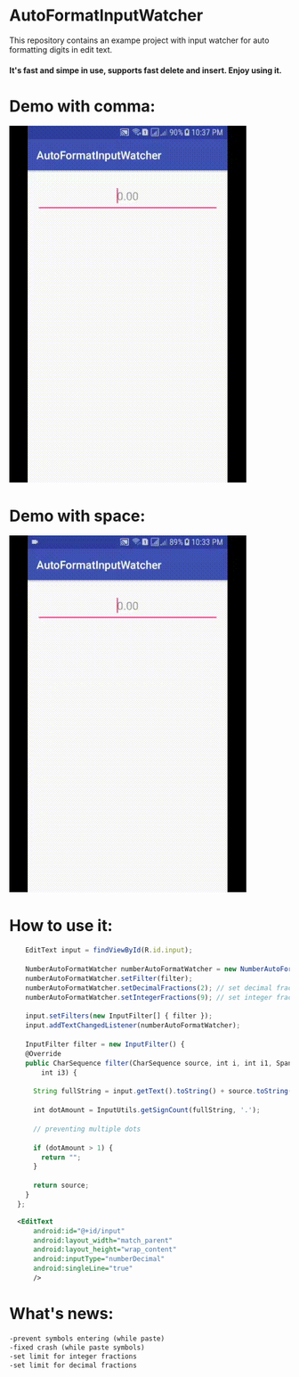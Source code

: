 # AutoFormatInputWatcher
This repository contains an exampe project with input watcher for auto formatting digits in edit text. 
#### It's fast and simpe in use, supports fast delete and insert. Enjoy using it. ####

# Demo with comma: 

![alt text][logo]

[logo]: https://github.com/DjamshidDjurayev/AutoFormatInputWatcher/blob/master/format_with_coma.gif

# Demo with space: 

![alt text][logo2]

[logo2]: https://github.com/DjamshidDjurayev/AutoFormatInputWatcher/blob/master/format_with_space.gif

# How to use it: 
``` javaScript
    EditText input = findViewById(R.id.input);

    NumberAutoFormatWatcher numberAutoFormatWatcher = new NumberAutoFormatWatcher();
    numberAutoFormatWatcher.setFilter(filter);
    numberAutoFormatWatcher.setDecimalFractions(2); // set decimal fractions
    numberAutoFormatWatcher.setIntegerFractions(9); // set integer fractions

    input.setFilters(new InputFilter[] { filter });
    input.addTextChangedListener(numberAutoFormatWatcher);
    
    InputFilter filter = new InputFilter() {
    @Override
    public CharSequence filter(CharSequence source, int i, int i1, Spanned spanned, int i2,
        int i3) {

      String fullString = input.getText().toString() + source.toString();

      int dotAmount = InputUtils.getSignCount(fullString, '.');

      // preventing multiple dots

      if (dotAmount > 1) {
        return "";
      }

      return source;
    }
  };
```

``` xml
  <EditText
      android:id="@+id/input"
      android:layout_width="match_parent"
      android:layout_height="wrap_content"
      android:inputType="numberDecimal"
      android:singleLine="true"
      />
```

# What's news: 
``` 
-prevent symbols entering (while paste)
-fixed crash (while paste symbols)
-set limit for integer fractions
-set limit for decimal fractions
```

